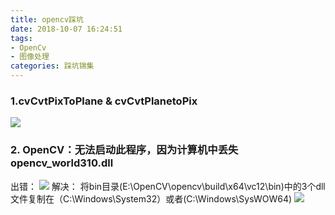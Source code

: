 ```yaml
---
title: opencv踩坑
date: 2018-10-07 16:24:51
tags:
- OpenCv
- 图像处理
categories: 踩坑锦集
---
```


###  1.cvCvtPixToPlane & cvCvtPlanetoPix
![](http://pexakj5n1.bkt.clouddn.com/18-10-7/14193468.jpg)

### 2. OpenCV：无法启动此程序，因为计算机中丢失opencv_world310.dll
出错：
![](http://pexakj5n1.bkt.clouddn.com/18-10-7/34118316.jpg)
解决：
将bin目录(E:\OpenCV\opencv\build\x64\vc12\bin)中的3个dll文件复制在（C:\Windows\System32）或者(C:\Windows\SysWOW64)
![](http://pexakj5n1.bkt.clouddn.com/18-10-7/19634520.jpg)